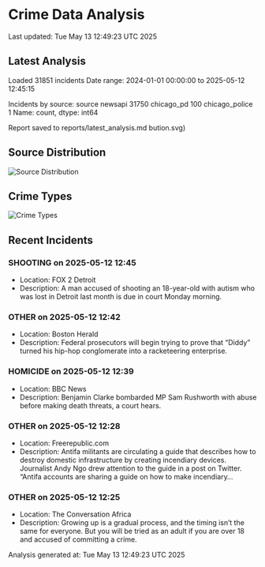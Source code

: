 # Crime Data Analysis
Last updated: Tue May 13 12:49:23 UTC 2025

## Latest Analysis

Loaded 31851 incidents
Date range: 2024-01-01 00:00:00 to 2025-05-12 12:45:15

Incidents by source:
source
newsapi           31750
chicago_pd          100
chicago_police        1
Name: count, dtype: int64

Report saved to reports/latest_analysis.md
bution.svg)

## Source Distribution
![Source Distribution](images/source_distribution.svg)

## Crime Types
![Crime Types](images/crime_types.svg)

## Recent Incidents

### SHOOTING on 2025-05-12 12:45
- Location: FOX 2 Detroit
- Description: A man accused of shooting an 18-year-old with autism who was lost in Detroit last month is due in court Monday morning.


### OTHER on 2025-05-12 12:42
- Location: Boston Herald
- Description: Federal prosecutors will begin trying to prove that “Diddy” turned his hip-hop conglomerate into a racketeering enterprise.


### HOMICIDE on 2025-05-12 12:39
- Location: BBC News
- Description: Benjamin Clarke bombarded MP Sam Rushworth with abuse before making death threats, a court hears.


### OTHER on 2025-05-12 12:28
- Location: Freerepublic.com
- Description: Antifa militants are circulating a guide that describes how to destroy domestic infrastructure by creating incendiary devices. Journalist Andy Ngo drew attention to the guide in a post on Twitter. “Antifa accounts are sharing a guide on how to make incendiary…


### OTHER on 2025-05-12 12:25
- Location: The Conversation Africa
- Description: Growing up is a gradual process, and the timing isn’t the same for everyone. But you will be tried as an adult if you are over 18 and accused of committing a crime.

Analysis generated at: Tue May 13 12:49:23 UTC 2025
